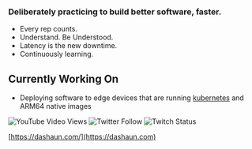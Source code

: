 ### Deliberately practicing to build better software, faster.

- Every rep counts.
- Understand.  Be Understood.
- Latency is the new downtime.
- Continuously learning.

## Currently Working On

- Deploying software to edge devices that are running [kubernetes](https://tanzucommunityedition.io) and ARM64 native images

![YouTube Video Views](https://img.shields.io/youtube/views/Vkd7g9BCNLs?style=social) ![Twitter Follow](https://img.shields.io/twitter/follow/dashaun?style=social) ![Twitch Status](https://img.shields.io/twitch/status/javagrunt?style=social)

[https://dashaun.com/](https://dashaun.com)
